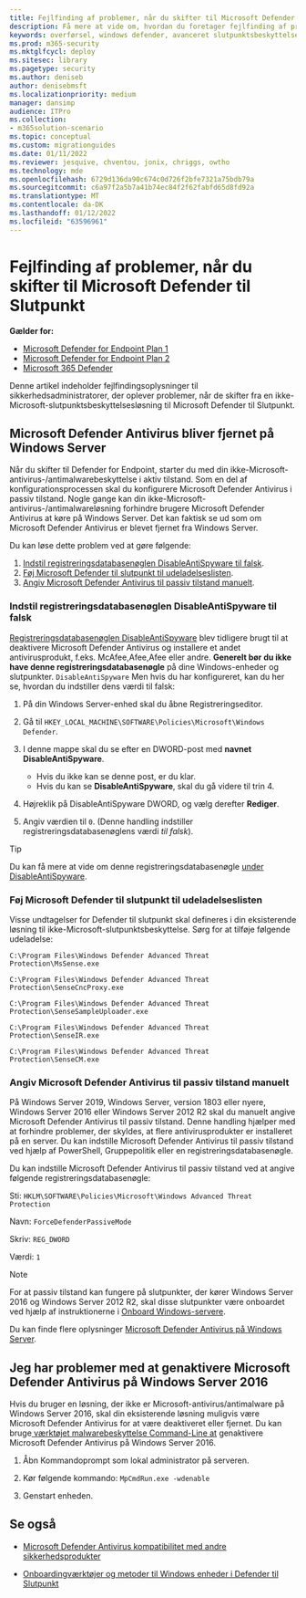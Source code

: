 ```yaml
---
title: Fejlfinding af problemer, når du skifter til Microsoft Defender til Slutpunkt
description: Få mere at vide om, hvordan du foretager fejlfinding af problemer, når du skifter til Microsoft Defender til Slutpunkt.
keywords: overførsel, windows defender, avanceret slutpunktsbeskyttelse, antivirus, antimalware, passiv tilstand, aktiv tilstand, fejlfinding
ms.prod: m365-security
ms.mktglfcycl: deploy
ms.sitesec: library
ms.pagetype: security
ms.author: deniseb
author: denisebmsft
ms.localizationpriority: medium
manager: dansimp
audience: ITPro
ms.collection:
- m365solution-scenario
ms.topic: conceptual
ms.custom: migrationguides
ms.date: 01/11/2022
ms.reviewer: jesquive, chventou, jonix, chriggs, owtho
ms.technology: mde
ms.openlocfilehash: 6729d136da90c674c0d726f2bfe7321a75bdb79a
ms.sourcegitcommit: c6a97f2a5b7a41b74ec84f2f62fabfd65d8fd92a
ms.translationtype: MT
ms.contentlocale: da-DK
ms.lasthandoff: 01/12/2022
ms.locfileid: "63596961"
---
```

# <a name="troubleshooting-issues-when-switching-to-microsoft-defender-for-endpoint"></a>Fejlfinding af problemer, når du skifter til Microsoft Defender til Slutpunkt

**Gælder for:**
- [Microsoft Defender for Endpoint Plan 1](https://go.microsoft.com/fwlink/?linkid=2154037)
- [Microsoft Defender for Endpoint Plan 2](https://go.microsoft.com/fwlink/?linkid=2154037)
- [Microsoft 365 Defender](https://go.microsoft.com/fwlink/?linkid=2118804)

Denne artikel indeholder fejlfindingsoplysninger til sikkerhedsadministratorer, der oplever problemer, når de skifter fra en ikke-Microsoft-slutpunktsbeskyttelsesløsning til Microsoft Defender til Slutpunkt.

## <a name="microsoft-defender-antivirus-is-getting-uninstalled-on-windows-server"></a>Microsoft Defender Antivirus bliver fjernet på Windows Server

Når du skifter til Defender for Endpoint, starter du med din ikke-Microsoft-antivirus-/antimalwarebeskyttelse i aktiv tilstand. Som en del af konfigurationsprocessen skal du konfigurere Microsoft Defender Antivirus i passiv tilstand. Nogle gange kan din ikke-Microsoft-antivirus-/antimalwareløsning forhindre brugere Microsoft Defender Antivirus at køre på Windows Server. Det kan faktisk se ud som om Microsoft Defender Antivirus er blevet fjernet fra Windows Server.

Du kan løse dette problem ved at gøre følgende:

1. [Indstil registreringsdatabasenøglen DisableAntiSpyware til falsk](#set-the-disableantispyware-registry-key-to-false).
2. [Føj Microsoft Defender til slutpunkt til udeladelseslisten](#add-microsoft-defender-for-endpoint-to-the-exclusion-list).
3. [Angiv Microsoft Defender Antivirus til passiv tilstand manuelt](#set-microsoft-defender-antivirus-to-passive-mode-manually).

### <a name="set-the-disableantispyware-registry-key-to-false"></a>Indstil registreringsdatabasenøglen DisableAntiSpyware til falsk

[Registreringsdatabasenøglen DisableAntiSpyware](/windows-hardware/customize/desktop/unattend/security-malware-windows-defender-disableantispyware) blev tidligere brugt til at deaktivere Microsoft Defender Antivirus og installere et andet antivirusprodukt, f.eks. McAfee,Afee,Afee eller andre. **Generelt bør du ikke have denne registreringsdatabasenøgle** på dine Windows-enheder og slutpunkter.  `DisableAntiSpyware` Men hvis du har konfigureret, kan du her se, hvordan du indstiller dens værdi til falsk:

1. På din Windows Server-enhed skal du åbne Registreringseditor.

2. Gå til `HKEY_LOCAL_MACHINE\SOFTWARE\Policies\Microsoft\Windows Defender`.

3. I denne mappe skal du se efter en DWORD-post med **navnet DisableAntiSpyware**.
   - Hvis du ikke kan se denne post, er du klar.
   - Hvis du kan se **DisableAntiSpyware**, skal du gå videre til trin 4.

4. Højreklik på DisableAntiSpyware DWORD, og vælg derefter **Rediger**.

5. Angiv værdien til `0`. (Denne handling indstiller registreringsdatabasenøglens værdi *til falsk*).

> [!TIP]
> Du kan få mere at vide om denne registreringsdatabasenøgle [under DisableAntiSpyware](/windows-hardware/customize/desktop/unattend/security-malware-windows-defender-disableantispyware).

### <a name="add-microsoft-defender-for-endpoint-to-the-exclusion-list"></a>Føj Microsoft Defender til slutpunkt til udeladelseslisten

Visse undtagelser for Defender til slutpunkt skal defineres i din eksisterende løsning til ikke-Microsoft-slutpunktsbeskyttelse. Sørg for at tilføje følgende udeladelse:

`C:\Program Files\Windows Defender Advanced Threat Protection\MsSense.exe`

`C:\Program Files\Windows Defender Advanced Threat Protection\SenseCncProxy.exe`

`C:\Program Files\Windows Defender Advanced Threat Protection\SenseSampleUploader.exe`

`C:\Program Files\Windows Defender Advanced Threat Protection\SenseIR.exe`

`C:\Program Files\Windows Defender Advanced Threat Protection\SenseCM.exe`

### <a name="set-microsoft-defender-antivirus-to-passive-mode-manually"></a>Angiv Microsoft Defender Antivirus til passiv tilstand manuelt

På Windows Server 2019, Windows Server, version 1803 eller nyere, Windows Server 2016 eller Windows Server 2012 R2 skal du manuelt angive Microsoft Defender Antivirus til passiv tilstand. Denne handling hjælper med at forhindre problemer, der skyldes, at flere antivirusprodukter er installeret på en server. Du kan indstille Microsoft Defender Antivirus til passiv tilstand ved hjælp af PowerShell, Gruppepolitik eller en registreringsdatabasenøgle.

Du kan indstille Microsoft Defender Antivirus til passiv tilstand ved at angive følgende registreringsdatabasenøgle:

Sti: `HKLM\SOFTWARE\Policies\Microsoft\Windows Advanced Threat Protection`

Navn: `ForceDefenderPassiveMode`

Skriv: `REG_DWORD`

Værdi: `1`

> [!NOTE]
> For at passiv tilstand kan fungere på slutpunkter, der kører Windows Server 2016 og Windows Server 2012 R2, skal disse slutpunkter være onboardet ved hjælp af instruktionerne i [Onboard Windows-servere](configure-server-endpoints.md#windows-server-2012-r2-and-windows-server-2016).

Du kan finde flere oplysninger [Microsoft Defender Antivirus på Windows Server](microsoft-defender-antivirus-on-windows-server.md).

## <a name="i-am-having-trouble-re-enabling-microsoft-defender-antivirus-on-windows-server-2016"></a>Jeg har problemer med at genaktivere Microsoft Defender Antivirus på Windows Server 2016

Hvis du bruger en løsning, der ikke er Microsoft-antivirus/antimalware på Windows Server 2016, skal din eksisterende løsning muligvis være Microsoft Defender Antivirus for at være deaktiveret eller fjernet. Du kan bruge[ værktøjet malwarebeskyttelse Command-Line at](command-line-arguments-microsoft-defender-antivirus.md) genaktivere Microsoft Defender Antivirus på Windows Server 2016.

1. Åbn Kommandoprompt som lokal administrator på serveren.

2. Kør følgende kommando: `MpCmdRun.exe -wdenable`

3. Genstart enheden.

## <a name="see-also"></a>Se også

- [Microsoft Defender Antivirus kompatibilitet med andre sikkerhedsprodukter](microsoft-defender-antivirus-compatibility.md)

- [Onboardingværktøjer og metoder til Windows enheder i Defender til Slutpunkt](configure-endpoints.md) 
